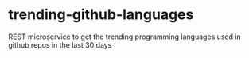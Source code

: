 # trending-github-languages

REST microservice to get the trending programming languages used in github repos in the last 30 days
